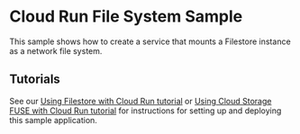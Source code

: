 # Cloud Run File System Sample

This sample shows how to create a service that mounts a Filestore
instance as a network file system.

## Tutorials
See our [Using Filestore with Cloud Run tutorial](https://cloud.google.com/run/docs/tutorials/network-filesystems-filestore) or [Using Cloud Storage FUSE with Cloud Run tutorial](https://cloud.google.com/run/docs/tutorials/network-filesystems-fuse) for instructions for setting up and deploying this sample application.

[create]: https://cloud.google.com/storage/docs/creating-buckets
[fuse]: https://cloud.google.com/storage/docs/gcs-fuse
[git]: https://github.com/GoogleCloudPlatform/gcsfuse
[auth]: https://cloud.google.com/artifact-registry/docs/docker/authentication
